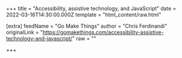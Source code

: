 
+++
title = "Accessibility, assistive technology, and JavaScript"
date = 2022-03-16T14:30:00.000Z
template = "html_content/raw.html"

[extra]
feedName = "Go Make Things"
author = "Chris Ferdinandi"
originalLink = "https://gomakethings.com/accessibility-assistive-technology-and-javascript/"
raw = ""

+++

